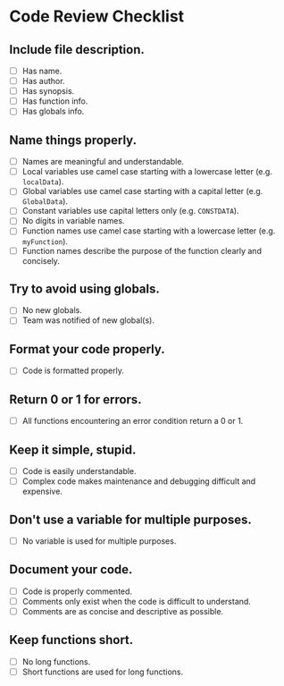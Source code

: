 # Code Review Checklist

## Include file description.

- [ ] Has name.
- [ ] Has author.
- [ ] Has synopsis.
- [ ] Has function info.
- [ ] Has globals info.

## Name things properly.

- [ ] Names are meaningful and understandable.
- [ ] Local variables use camel case starting with a lowercase letter (e.g. `localData`).
- [ ] Global variables use camel case starting with a capital letter (e.g. `GlobalData`).
- [ ] Constant variables use capital letters only (e.g. `CONSTDATA`).
- [ ] No digits in variable names.
- [ ] Function names use camel case starting with a lowercase letter (e.g. `myFunction`).
- [ ] Function names describe the purpose of the function clearly and concisely.

## Try to avoid using globals.

- [ ] No new globals.
- [ ] Team was notified of new global(s).

## Format your code properly.

- [ ] Code is formatted properly.

## Return 0 or 1 for errors.

- [ ] All functions encountering an error condition return a 0 or 1.

## Keep it simple, stupid.

- [ ] Code is easily understandable.
- [ ] Complex code makes maintenance and debugging difficult and expensive.

## Don't use a variable for multiple purposes.

- [ ] No variable is used for multiple purposes.

## Document your code.

- [ ] Code is properly commented.
- [ ] Comments only exist when the code is difficult to understand.
- [ ] Comments are as concise and descriptive as possible.

## Keep functions short.

- [ ] No long functions.
- [ ] Short functions are used for long functions.